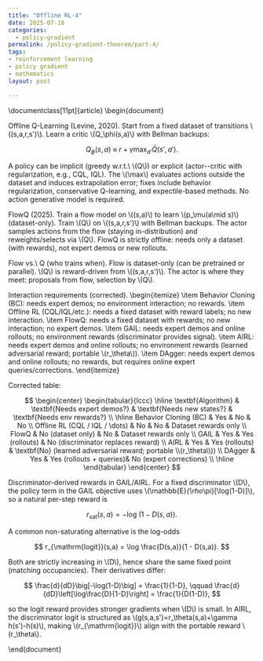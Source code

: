 ```yaml
---
title: "Offline RL-4"
date: 2025-07-18
categories:
  - policy-gradient
permalink: /policy-gradient-theorem/part-4/  
tags:
- reinforcement learning
- policy gradient
- mathematics
layout: post

---
```







<!-- Load MathJax so LaTeX renders in GitHub Pages without touching layouts -->
<script>
  window.MathJax = {
    tex: {
      inlineMath: [['\\(','\\)'], ['\\[','\\]']]
    }
  };
</script>
<script src="https://cdn.jsdelivr.net/npm/mathjax@3/es5/tex-mml-chtml.js"></script>




\documentclass[11pt]{article}
\begin{document}

Offline Q-Learning (Levine, 2020). Start from a fixed dataset of transitions \\((s,a,r,s')\\). Learn a critic \\(Q_\phi(s,a)\\) with Bellman backups:

$$
Q_\phi(s,a)\;\approx\; r \;+\; \gamma \max_{a'} \bar Q(s',a').
$$

A policy can be implicit (greedy w.r.t.\ \\(Q\\)) or explicit (actor--critic with regularization, e.g., CQL, IQL). The \\(\max\\) evaluates actions outside the dataset and induces extrapolation error; fixes include behavior regularization, conservative Q-learning, and expectile-based methods. No action generative model is required.

FlowQ (2025). Train a flow model on \\((s,a)\\) to learn \\(p_\mu(a\mid s)\\) (dataset-only). Train \\(Q\\) on \\((s,a,r,s')\\) with Bellman backups. The actor samples actions from the flow (staying in-distribution) and reweights/selects via \\(Q\\). FlowQ is strictly offline: needs only a dataset (with rewards), not expert demos or new rollouts.

Flow vs.\ Q (who trains when). Flow is dataset-only (can be pretrained or parallel). \\(Q\\) is reward-driven from \\((s,a,r,s')\\). The actor is where they meet: proposals from flow, selection by \\(Q\\).

Interaction requirements (corrected).
\begin{itemize}
\item Behavior Cloning (BC): needs expert demos; no environment interaction; no rewards.
\item Offline RL (CQL/IQL/etc.): needs a fixed dataset with reward labels; no new interaction.
\item FlowQ: needs a fixed dataset with rewards; no new interaction; no expert demos.
\item GAIL: needs expert demos and online rollouts; no environment rewards (discriminator provides signal).
\item AIRL: needs expert demos and online rollouts; no environment rewards (learned adversarial reward; portable \\(r_\theta\\)).
\item DAgger: needs expert demos and online rollouts; no rewards, but requires online expert queries/corrections.
\end{itemize}

Corrected table:

$$
\begin{center}
\begin{tabular}{lccc}
\hline
\textbf{Algorithm} & \textbf{Needs expert demos?} & \textbf{Needs new states?} & \textbf{Needs env rewards?} \\
\hline
Behavior Cloning (BC)          & Yes                     & No                      & No \\
Offline RL (CQL / IQL / \dots) & No                      & No                      & Dataset rewards only \\
FlowQ                           & No (dataset only)       & No                      & Dataset rewards only \\
GAIL                            & Yes                     & Yes (rollouts)          & No (discriminator replaces reward) \\
AIRL                            & Yes                     & Yes (rollouts)          & \textbf{No} (learned adversarial reward; portable \\(r_\theta\\)) \\
DAgger                          & Yes                     & Yes (rollouts + queries)& No (expert corrections) \\
\hline
\end{tabular}
\end{center}
$$

Discriminator-derived rewards in GAIL/AIRL. For a fixed discriminator \\(D\\), the policy term in the GAIL objective uses \\(\mathbb{E}_{\rho_\pi}[\log(1-D)]\\), so a natural per-step reward is

$$
r_{\mathrm{sat}}(s,a) = -\log\!\big(1 - D(s,a)\big).
$$

A common non-saturating alternative is the log-odds

$$
r_{\mathrm{logit}}(s,a) = \log \frac{D(s,a)}{1 - D(s,a)}.
$$

Both are strictly increasing in \\(D\\), hence share the same fixed point (matching occupancies). Their derivatives differ:

$$
\frac{d}{dD}\big[-\log(1-D)\big] = \frac{1}{1-D},
\qquad
\frac{d}{dD}\left[\log\frac{D}{1-D}\right] = \frac{1}{D(1-D)},
$$

so the logit reward provides stronger gradients when \\(D\\) is small. In AIRL, the discriminator logit is structured as \\(g(s,a,s')=r_\theta(s,a)+\gamma h(s')-h(s)\\), making \\(r_{\mathrm{logit}}\\) align with the portable reward \\(r_\theta\\).

\end{document}
